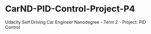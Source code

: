 # CarND-PID-Control-Project-P4
Udacity Self Driving Car Engineer Nanodegree - Term 2 - Project: PID Control
